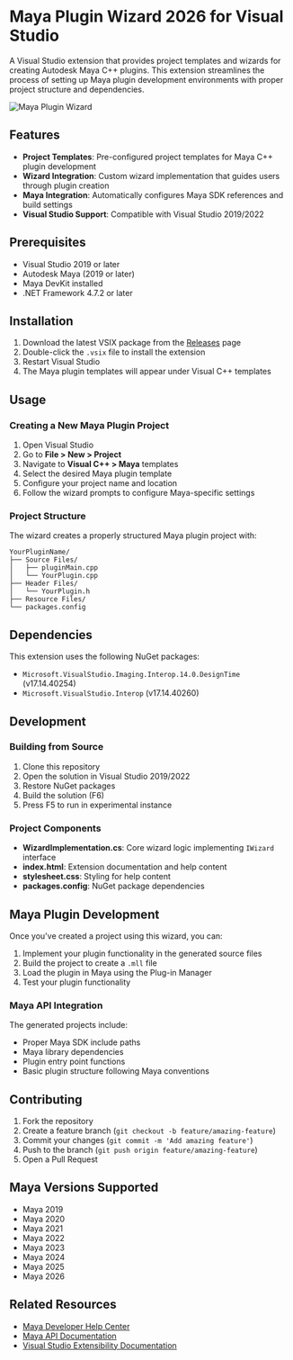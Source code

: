 # Maya Plugin Wizard 2026 for Visual Studio

A Visual Studio extension that provides project templates and wizards for creating Autodesk Maya C++ plugins. This extension streamlines the process of setting up Maya plugin development environments with proper project structure and dependencies.

![Maya Plugin Wizard](https://github.com/user-attachments/assets/350b030a-1f7a-4864-ae02-0f91bad63cfa)

## Features

- **Project Templates**: Pre-configured project templates for Maya C++ plugin development
- **Wizard Integration**: Custom wizard implementation that guides users through plugin creation
- **Maya Integration**: Automatically configures Maya SDK references and build settings
- **Visual Studio Support**: Compatible with Visual Studio 2019/2022

## Prerequisites

- Visual Studio 2019 or later
- Autodesk Maya (2019 or later)
- Maya DevKit installed
- .NET Framework 4.7.2 or later

## Installation

1. Download the latest VSIX package from the [Releases](../../releases) page
2. Double-click the `.vsix` file to install the extension
3. Restart Visual Studio
4. The Maya plugin templates will appear under Visual C++ templates

## Usage

### Creating a New Maya Plugin Project

1. Open Visual Studio
2. Go to **File > New > Project**
3. Navigate to **Visual C++ > Maya** templates
4. Select the desired Maya plugin template
5. Configure your project name and location
6. Follow the wizard prompts to configure Maya-specific settings

### Project Structure

The wizard creates a properly structured Maya plugin project with:

```
YourPluginName/
├── Source Files/
│   ├── pluginMain.cpp
│   └── YourPlugin.cpp
├── Header Files/
│   └── YourPlugin.h
├── Resource Files/
└── packages.config
```

## Dependencies

This extension uses the following NuGet packages:

- `Microsoft.VisualStudio.Imaging.Interop.14.0.DesignTime` (v17.14.40254)
- `Microsoft.VisualStudio.Interop` (v17.14.40260)

## Development

### Building from Source

1. Clone this repository
2. Open the solution in Visual Studio 2019/2022
3. Restore NuGet packages
4. Build the solution (F6)
5. Press F5 to run in experimental instance

### Project Components

- **WizardImplementation.cs**: Core wizard logic implementing `IWizard` interface
- **index.html**: Extension documentation and help content
- **stylesheet.css**: Styling for help content
- **packages.config**: NuGet package dependencies

## Maya Plugin Development

Once you've created a project using this wizard, you can:

1. Implement your plugin functionality in the generated source files
2. Build the project to create a `.mll` file
3. Load the plugin in Maya using the Plug-in Manager
4. Test your plugin functionality

### Maya API Integration

The generated projects include:

- Proper Maya SDK include paths
- Maya library dependencies
- Plugin entry point functions
- Basic plugin structure following Maya conventions

## Contributing

1. Fork the repository
2. Create a feature branch (`git checkout -b feature/amazing-feature`)
3. Commit your changes (`git commit -m 'Add amazing feature'`)
4. Push to the branch (`git push origin feature/amazing-feature`)
5. Open a Pull Request

## Maya Versions Supported

- Maya 2019
- Maya 2020
- Maya 2021
- Maya 2022
- Maya 2023
- Maya 2024
- Maya 2025
- Maya 2026

## Related Resources

- [Maya Developer Help Center](https://help.autodesk.com/view/MAYADEV/2026/ENU/)
- [Maya API Documentation](https://help.autodesk.com/view/MAYADEV/2026/ENU/?guid=MAYA_API_REF_cpp_ref_index_html)
- [Visual Studio Extensibility Documentation](https://docs.microsoft.com/en-us/visualstudio/extensibility/)
